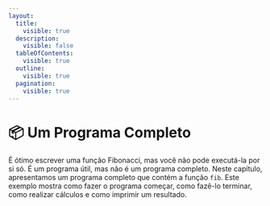 ```yaml
---
layout:
  title:
    visible: true
  description:
    visible: false
  tableOfContents:
    visible: true
  outline:
    visible: true
  pagination:
    visible: true
---
```


# 📦 Um Programa Completo

É ótimo escrever uma função Fibonacci, mas você não pode executá-la por si só. É um programa útil, mas não é um programa completo. Neste capítulo, apresentamos um programa completo que contém a função `fib`. Este exemplo mostra como fazer o programa começar, como fazê-lo terminar, como realizar cálculos e como imprimir um resultado.

